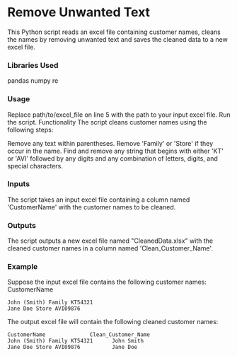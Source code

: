 # Remove Unwanted Text
This Python script reads an excel file containing customer names, cleans the names by removing unwanted text and saves the cleaned data to a new excel file.

### Libraries Used
pandas
numpy
re
### Usage
Replace path/to/excel_file on line 5 with the path to your input excel file.
Run the script.
Functionality
The script cleans customer names using the following steps:

Remove any text within parentheses.
Remove 'Family' or 'Store' if they occur in the name.
Find and remove any string that begins with either 'KT' or 'AVI' followed by any digits and any combination of letters, digits, and special characters.
### Inputs
The script takes an input excel file containing a column named 'CustomerName' with the customer names to be cleaned.

### Outputs
The script outputs a new excel file named "CleanedData.xlsx" with the cleaned customer names in a column named 'Clean_Customer_Name'.

### Example
Suppose the input excel file contains the following customer names:
CustomerName
```
John (Smith) Family KT54321 
Jane Doe Store AVI09876
```
The output excel file will contain the following cleaned customer names:
```
CustomerName              Clean_Customer_Name
John (Smith) Family KT54321      John Smith
Jane Doe Store AVI09876          Jane Doe
```
